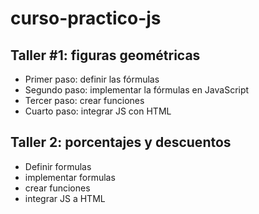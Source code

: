# curso-practico-js

## Taller #1: figuras geométricas

- Primer paso: definir las fórmulas
- Segundo paso: implementar la fórmulas en JavaScript 
- Tercer paso: crear funciones
- Cuarto paso: integrar JS con HTML

## Taller 2: porcentajes y descuentos

- Definir formulas
- implementar formulas
- crear funciones
- integrar JS a HTML